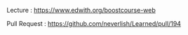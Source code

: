 Lecture : https://www.edwith.org/boostcourse-web

Pull Request : https://github.com/neverlish/Learned/pull/194